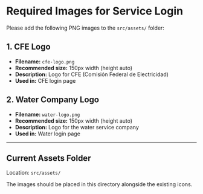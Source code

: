 # Required Images for Service Login

Please add the following PNG images to the `src/assets/` folder:

## 1. CFE Logo
- **Filename:** `cfe-logo.png`
- **Recommended size:** 150px width (height auto)
- **Description:** Logo for CFE (Comisión Federal de Electricidad)
- **Used in:** CFE login page

## 2. Water Company Logo
- **Filename:** `water-logo.png`
- **Recommended size:** 150px width (height auto)
- **Description:** Logo for the water service company
- **Used in:** Water login page

---

## Current Assets Folder
Location: `src/assets/`

The images should be placed in this directory alongside the existing icons.

